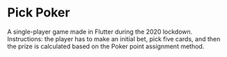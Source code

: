 # Pick Poker
A single-player game made in Flutter during the 2020 lockdown.
Instructions: the player has to make an initial bet, pick five cards, and then the prize is calculated based on the Poker point assignment method.
